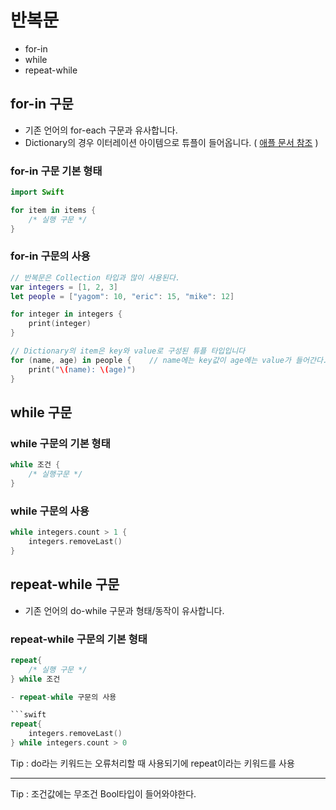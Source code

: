 # 반복문
- for-in
- while
- repeat-while

## for-in 구문
- 기존 언어의 for-each 구문과 유사합니다.
- Dictionary의 경우 이터레이션 아이템으로 튜플이 들어옵니다. ( [애플 문서 참조](https://docs.swift.org/swift-book/LanguageGuide/TheBasics.html "apple document") )


### for-in 구문 기본 형태

```swift
import Swift

for item in items {
    /* 실행 구문 */
}
```

### for-in 구문의 사용

```swift
// 반복문은 Collection 타입과 많이 사용된다.
var integers = [1, 2, 3]
let people = ["yagom": 10, "eric": 15, "mike": 12]

for integer in integers {
    print(integer)
}

// Dictionary의 item은 key와 value로 구성된 튜플 타입입니다
for (name, age) in people {    // name에는 key값이 age에는 value가 들어간다.
    print("\(name): \(age)")
}

```


## while 구문
### while 구문의 기본 형태

```swift
while 조건 {
    /* 실행구문 */
}
```

### while 구문의 사용

```swift
while integers.count > 1 {
    integers.removeLast()
}
```


## repeat-while 구문
- 기존 언어의 do-while 구문과 형태/동작이 유사합니다.

### repeat-while 구문의 기본 형태

```swift
repeat{
    /* 실행 구문 */
} while 조건

- repeat-while 구문의 사용

```swift
repeat{
    integers.removeLast()
} while integers.count > 0
```

Tip : do라는 키워드는 오류처리할 때 사용되기에 repeat이라는 키워드를 사용

***

Tip : 조건값에는 무조건 Bool타입이 들어와야한다.